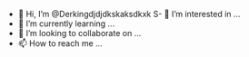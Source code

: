 - 👋 Hi, I’m @Derkingdjdjdkskaksdkxk
S- 👀 I’m interested in ...
- 🌱 I’m currently learning ...
- 💞️ I’m looking to collaborate on ...
- 📫 How to reach me ...

<!---
Derkingdjdjdkskaksdkxk/Derkingdjdjdkskaksdkxk is a ✨ special ✨ repository because its `README.md` (this file) appears on your GitHub profile.
You can click the Preview link to take a look at your changes.
--->
